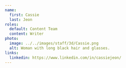 ```yaml
---
name:
  first: Cassie
  last: Jeon
roles:
  default: Content Team
  content: Writer
photo:
  image: ../../images/staff/3d/Cassie.png
  alt: Woman with long black hair and glasses.
links:
  linkedin: https://www.linkedin.com/in/cassiejeon/
---
```

